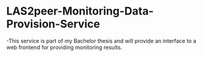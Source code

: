LAS2peer-Monitoring-Data-Provision-Service
==========================================

-This service is part of my Bachelor thesis and will provide an interface to a web frontend for providing monitoring results.